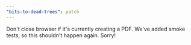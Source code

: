 ```yaml
---
"bits-to-dead-trees": patch
---
```


Don't close browser if it's currently creating a PDF. We've added smoke tests, so
this shouldn't happen again. Sorry!
